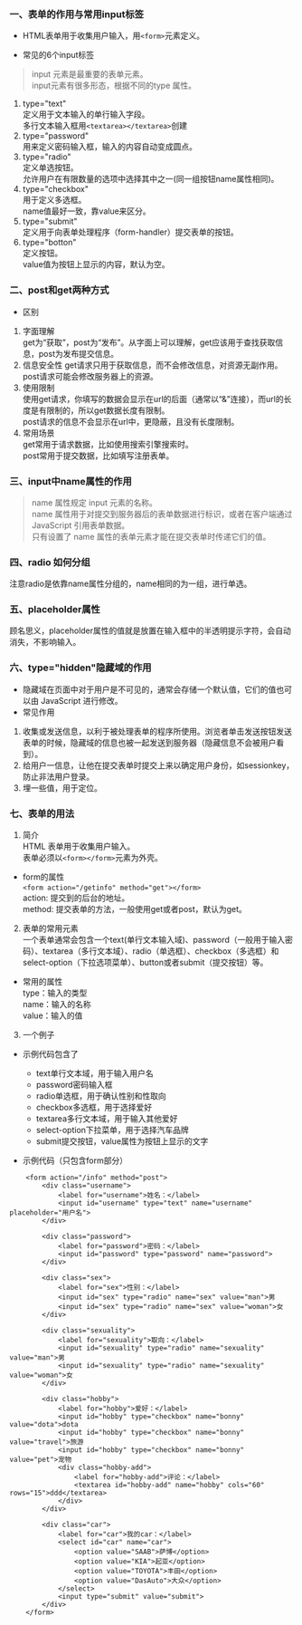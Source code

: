 ### 一、表单的作用与常用input标签

- HTML表单用于收集用户输入，用```<form>```元素定义。  

- 常见的6个input标签
>input 元素是最重要的表单元素。  
>input元素有很多形态，根据不同的type 属性。  
1. type="text"  
定义用于文本输入的单行输入字段。  
多行文本输入框用```<textarea></textarea>```创建
2. type="password"  
用来定义密码输入框，输入的内容自动变成圆点。
3. type="radio"   
定义单选按钮。  
允许用户在有限数量的选项中选择其中之一(同一组按钮name属性相同)。
4. type="checkbox"  
用于定义多选框。  
name值最好一致，靠value来区分。
5. type="submit"   
定义用于向表单处理程序（form-handler）提交表单的按钮。  
6. type="botton"  
定义按钮。  
value值为按钮上显示的内容，默认为空。
### 二、post和get两种方式
-  区别
1. 字面理解  
get为“获取”，post为“发布”。从字面上可以理解，get应该用于查找获取信息，post为发布提交信息。
2. 信息安全性
get请求只用于获取信息，而不会修改信息，对资源无副作用。  
post请求可能会修改服务器上的资源。
3. 使用限制  
使用get请求，你填写的数据会显示在url的后面（通常以“&”连接），而url的长度是有限制的，所以get数据长度有限制。  
post请求的信息不会显示在url中，更隐蔽，且没有长度限制。
4. 常用场景  
get常用于请求数据，比如使用搜索引擎搜索时。  
post常用于提交数据，比如填写注册表单。
### 三、input中name属性的作用
>name 属性规定 input 元素的名称。  
name 属性用于对提交到服务器后的表单数据进行标识，或者在客户端通过 JavaScript 引用表单数据。  
只有设置了 name 属性的表单元素才能在提交表单时传递它们的值。
### 四、radio 如何分组  
注意radio是依靠name属性分组的，name相同的为一组，进行单选。
### 五、placeholder属性
顾名思义，placeholder属性的值就是放置在输入框中的半透明提示字符，会自动消失，不影响输入。
### 六、type="hidden"隐藏域的作用  
- 隐藏域在页面中对于用户是不可见的，通常会存储一个默认值，它们的值也可以由 JavaScript 进行修改。  
- 常见作用 
1. 收集或发送信息，以利于被处理表单的程序所使用。浏览者单击发送按钮发送表单的时候，隐藏域的信息也被一起发送到服务器（隐藏信息不会被用户看到）。  
2. 给用户一信息，让他在提交表单时提交上来以确定用户身份，如sessionkey，防止非法用户登录。
3. 埋一些值，用于定位。
### 七、表单的用法  
1. 简介  
HTML 表单用于收集用户输入。   
表单必须以```<form></form>```元素为外壳。
- form的属性   
```<form action="/getinfo" method="get"></form>```  
action: 提交到的后台的地址。   
method: 提交表单的方法，一般使用get或者post，默认为get。
2. 表单的常用元素  
一个表单通常会包含一个text(单行文本输入域)、password（一般用于输入密码）、textarea（多行文本域）、radio（单选框）、checkbox（多选框）和select-option（下拉选项菜单）、button或者submit（提交按钮）等。   
- 常用的属性  
type：输入的类型  
name：输入的名称   
value：输入的值
3. 一个例子  
- 示例代码包含了
    - text单行文本域，用于输入用户名
    - password密码输入框
    - radio单选框，用于确认性别和性取向
    - checkbox多选框，用于选择爱好
    - textarea多行文本域，用于输入其他爱好
    - select-option下拉菜单，用于选择汽车品牌
    - submit提交按钮，value属性为按钮上显示的文字 



- 示例代码（只包含form部分）
```
    <form action="/info" method="post">
        <div class="username">
            <label for="username">姓名：</label>
            <input id="username" type="text" name="username" placeholder="用户名">
        </div>

        <div class="password">
            <label for="password">密码：</label>
            <input id="password" type="password" name="password">
        </div>

        <div class="sex">
            <label for="sex">性别：</label>
            <input id="sex" type="radio" name="sex" value="man">男
            <input id="sex" type="radio" name="sex" value="woman">女
        </div>

        <div class="sexuality">
            <label for="sexuality">取向：</label>
            <input id="sexuality" type="radio" name="sexuality" value="man">男
            <input id="sexuality" type="radio" name="sexuality" value="woman">女
        </div>
        
        <div class="hobby">
            <label for="hobby">爱好：</label>
            <input id="hobby" type="checkbox" name="bonny" value="dota">dota
            <input id="hobby" type="checkbox" name="bonny" value="travel">旅游
            <input id="hobby" type="checkbox" name="bonny" value="pet">宠物
            <div class="hobby-add">
                <label for="hobby-add">评论：</label>
                <textarea id="hobby-add" name="hobby" cols="60" rows="15">ddd</textarea>
            </div>
        </div>

        <div class="car">
            <label for="car">我的car：</label>
            <select id="car" name="car">
                <option value="SAAB">萨博</option>
                <option value="KIA">起亚</option>
                <option value="TOYOTA">丰田</option>
                <option value="DasAuto">大众</option>
            </select>
            <input type="submit" value="submit">
        </div>
    </form>
```